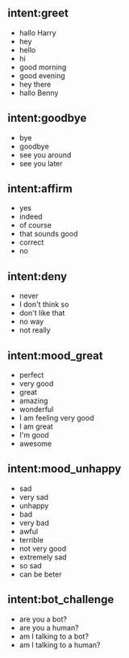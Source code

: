 ## intent:greet
- hallo Harry
- hey
- hello
- hi
- good morning
- good evening
- hey there
- hallo Benny

## intent:goodbye
- bye
- goodbye
- see you around
- see you later

## intent:affirm
- yes
- indeed
- of course
- that sounds good
- correct
- no

## intent:deny
- never
- I don't think so
- don't like that
- no way
- not really

## intent:mood_great
- perfect
- very good
- great
- amazing
- wonderful
- I am feeling very good
- I am great
- I'm good
- awesome

## intent:mood_unhappy
- sad
- very sad
- unhappy
- bad
- very bad
- awful
- terrible
- not very good
- extremely sad
- so sad
- can be beter

## intent:bot_challenge
- are you a bot?
- are you a human?
- am I talking to a bot?
- am I talking to a human?
